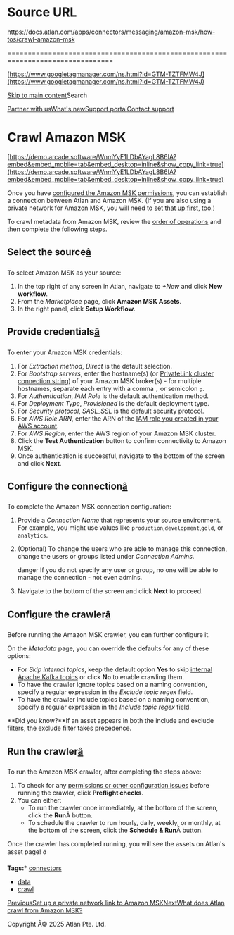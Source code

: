 # Source URL
https://docs.atlan.com/apps/connectors/messaging/amazon-msk/how-tos/crawl-amazon-msk

================================================================================

<!--
canonical: https://docs.atlan.com/apps/connectors/messaging/amazon-msk/how-tos/crawl-amazon-msk
link-alternate: https://docs.atlan.com/apps/connectors/messaging/amazon-msk/how-tos/crawl-amazon-msk
meta-description: To crawl metadata from Amazon MSK, review the [order of operations](/product/connections/how-tos/order-workflows) and then complete the following steps.
meta-docsearch:docusaurus_tag: docs-default-current
meta-docsearch:language: en
meta-docsearch:version: current
meta-docusaurus_locale: en
meta-docusaurus_tag: docs-default-current
meta-docusaurus_version: current
meta-generator: Docusaurus v3.8.1
meta-og-description: To crawl metadata from Amazon MSK, review the [order of operations](/product/connections/how-tos/order-workflows) and then complete the following steps.
meta-og-locale: en
meta-og-title: Crawl Amazon MSK | Atlan Documentation
meta-og-url: https://docs.atlan.com/apps/connectors/messaging/amazon-msk/how-tos/crawl-amazon-msk
meta-twitter:card: summary_large_image
meta-viewport: width=device-width,initial-scale=1
title: Crawl Amazon MSK | Atlan Documentation
-->

[https://www.googletagmanager.com/ns.html?id=GTM-TZTFMW4J](https://www.googletagmanager.com/ns.html?id=GTM-TZTFMW4J)

[Skip to main content](#__docusaurus_skipToContent_fallback)Search

[Partner with us](https://docs.google.com/forms/d/e/1FAIpQLScuAIhCm2GS7YFstrOjawbP8J7PUmOynQo7wI2yGCcCyEcVSw/viewform)[What's new](https://shipped.atlan.com/)[Support portal](https://atlan.zendesk.com/auth/v2/login/signin?return_to=https%3A%2F%2Fatlan.zendesk.com%2Fhc%2Fen-us&theme=hc&locale=en-us&brand_id=1900000425113&auth_origin=1900000425113%2Cfalse%2Ctrue)[Contact support](/support/submit-request)

Crawl Amazon MSK
================

[https://demo.arcade.software/WnmYyE1LDbAYagL8B6IA?embed&embed_mobile=tab&embed_desktop=inline&show_copy_link=true](https://demo.arcade.software/WnmYyE1LDbAYagL8B6IA?embed&embed_mobile=tab&embed_desktop=inline&show_copy_link=true)

Once you have [configured the Amazon MSK permissions](/apps/connectors/messaging/amazon-msk/how-tos/set-up-amazon-msk), you can establish a connection between Atlan and Amazon MSK. (If you are also using a private network for Amazon MSK, you will need to [set that up first](/apps/connectors/messaging/amazon-msk/how-tos/set-up-a-private-network-link-to-amazon-msk), too.)

To crawl metadata from Amazon MSK, review the [order of operations](/product/connections/how-tos/order-workflows) and then complete the following steps.

Select the source[â](#select-the-source "Direct link to Select the source")
-----------------------------------------------------------------------------

To select Amazon MSK as your source:

1. In the top right of any screen in Atlan, navigate to *\+New* and click **New workflow**.
2. From the *Marketplace* page, click **Amazon MSK Assets**.
3. In the right panel, click **Setup Workflow**.

Provide credentials[â](#provide-credentials "Direct link to Provide credentials")
-----------------------------------------------------------------------------------

To enter your Amazon MSK credentials:

1. For *Extraction method*, *Direct* is the default selection.
2. For *Bootstrap servers*, enter the hostname(s) (or [PrivateLink cluster connection string](/apps/connectors/messaging/amazon-msk/how-tos/set-up-a-private-network-link-to-amazon-msk)) of your Amazon MSK broker(s) \- for multiple hostnames, separate each entry with a comma `,` or semicolon `;`.
3. For *Authentication*, *IAM Role* is the default authentication method.
4. For *Deployment Type*, *Provisioned* is the default deployment type.
5. For *Security protocol*, *SASL\_SSL* is the default security protocol.
6. For *AWS Role ARN*, enter the ARN of the [IAM role you created in your AWS account](/apps/connectors/messaging/amazon-msk/how-tos/set-up-amazon-msk).
7. For *AWS Region*, enter the AWS region of your Amazon MSK cluster.
8. Click the **Test Authentication** button to confirm connectivity to Amazon MSK.
9. Once authentication is successful, navigate to the bottom of the screen and click **Next**.

Configure the connection[â](#configure-the-connection "Direct link to Configure the connection")
--------------------------------------------------------------------------------------------------

To complete the Amazon MSK connection configuration:

1. Provide a *Connection Name* that represents your source environment. For example, you might use values like `production`,`development`,`gold`, or `analytics`.
2. (Optional) To change the users who are able to manage this connection, change the users or groups listed under *Connection Admins*.

    danger If you do not specify any user or group, no one will be able to manage the connection \- not even admins.
3. Navigate to the bottom of the screen and click **Next** to proceed.

Configure the crawler[â](#configure-the-crawler "Direct link to Configure the crawler")
-----------------------------------------------------------------------------------------

Before running the Amazon MSK crawler, you can further configure it.

On the *Metadata* page, you can override the defaults for any of these options:

* For *Skip internal topics*, keep the default option **Yes** to skip [internal Apache Kafka topics](https://kafka.apache.org/11/documentation/streams/developer-guide/manage-topics#streams-developer-guide-topics-internal) or click **No** to enable crawling them.
* To have the crawler ignore topics based on a naming convention, specify a regular expression in the *Exclude topic regex* field.
* To have the crawler include topics based on a naming convention, specify a regular expression in the *Include topic regex* field.

**Did you know?**If an asset appears in both the include and exclude filters, the exclude filter takes precedence.

Run the crawler[â](#run-the-crawler "Direct link to Run the crawler")
-----------------------------------------------------------------------

To run the Amazon MSK crawler, after completing the steps above:

1. To check for any [permissions or other configuration issues](/apps/connectors/messaging/amazon-msk/references/preflight-checks-for-amazon-msk) before running the crawler, click **Preflight checks**.
2. You can either:
    * To run the crawler once immediately, at the bottom of the screen, click the **Run**Â button.
    * To schedule the crawler to run hourly, daily, weekly, or monthly, at the bottom of the screen, click the **Schedule \& Run**Â button.

Once the crawler has completed running, you will see the assets on Atlan's asset page! ð

**Tags:*** [connectors](/tags/connectors)
* [data](/tags/data)
* [crawl](/tags/crawl)

[PreviousSet up a private network link to Amazon MSK](/apps/connectors/messaging/amazon-msk/how-tos/set-up-a-private-network-link-to-amazon-msk)[NextWhat does Atlan crawl from Amazon MSK?](/apps/connectors/messaging/amazon-msk/references/what-does-atlan-crawl-from-amazon-msk)

Copyright Â© 2025 Atlan Pte. Ltd.

